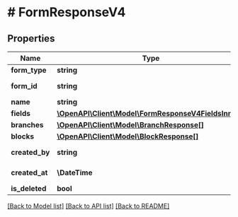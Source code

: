 # # FormResponseV4

## Properties

Name | Type | Description | Notes
------------ | ------------- | ------------- | -------------
**form_type** | **string** |  | [readonly]
**form_id** | **string** |  | [optional] [readonly]
**name** | **string** |  | [optional]
**fields** | [**\OpenAPI\Client\Model\FormResponseV4FieldsInner[]**](FormResponseV4FieldsInner.md) |  | [optional]
**branches** | [**\OpenAPI\Client\Model\BranchResponse[]**](BranchResponse.md) |  | [optional]
**blocks** | [**\OpenAPI\Client\Model\BlockResponse[]**](BlockResponse.md) |  | [optional]
**created_by** | **string** |  | [optional] [readonly]
**created_at** | **\DateTime** |  | [optional] [readonly]
**is_deleted** | **bool** |  | [optional]

[[Back to Model list]](../../README.md#models) [[Back to API list]](../../README.md#endpoints) [[Back to README]](../../README.md)
